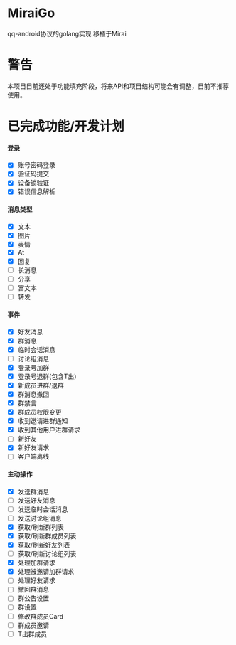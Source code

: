 # MiraiGo
qq-android协议的golang实现 移植于Mirai

# 警告
本项目目前还处于功能填充阶段，将来API和项目结构可能会有调整，目前不推荐使用。

# 已完成功能/开发计划
#### 登录
- [x] 账号密码登录
- [x] 验证码提交
- [x] 设备锁验证
- [x] 错误信息解析

#### 消息类型
- [x] 文本
- [x] 图片
- [x] 表情
- [x] At
- [x] 回复
- [ ] 长消息
- [ ] 分享
- [ ] 富文本
- [ ] 转发

#### 事件
- [x] 好友消息
- [x] 群消息
- [x] 临时会话消息
- [ ] 讨论组消息
- [x] 登录号加群
- [x] 登录号退群(包含T出)
- [x] 新成员进群/退群
- [x] 群消息撤回 
- [x] 群禁言
- [x] 群成员权限变更
- [x] 收到邀请进群通知
- [x] 收到其他用户进群请求
- [ ] 新好友
- [x] 新好友请求
- [ ] 客户端离线

#### 主动操作
- [x] 发送群消息
- [ ] 发送好友消息
- [ ] 发送临时会话消息
- [ ] 发送讨论组消息
- [x] 获取/刷新群列表
- [x] 获取/刷新群成员列表
- [x] 获取/刷新好友列表
- [ ] 获取/刷新讨论组列表
- [x] 处理加群请求
- [x] 处理被邀请加群请求
- [ ] 处理好友请求
- [ ] 撤回群消息
- [ ] 群公告设置
- [ ] 群设置
- [ ] 修改群成员Card
- [ ] 群成员邀请
- [ ] T出群成员
